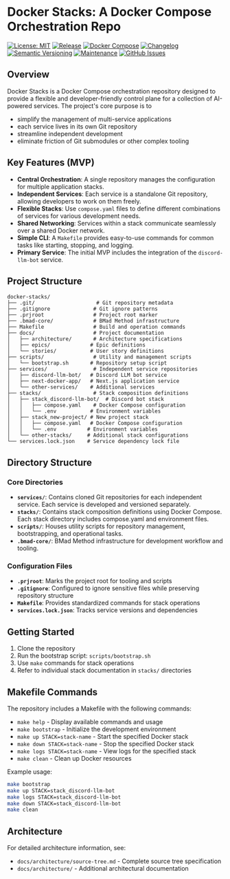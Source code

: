 # Docker Stacks: A Docker Compose Orchestration Repo

[![License: MIT](https://img.shields.io/badge/License-MIT-yellow.svg)](https://opensource.org/licenses/MIT)
[![Release](https://img.shields.io/github/v/release/0xsalt/docker-stacks)](https://github.com/0xsalt/docker-stacks/releases)
[![Docker Compose](https://img.shields.io/badge/docker%20compose-2496ED?style=flat&logo=docker&logoColor=white)](https://docs.docker.com/compose/)
[![Changelog](https://img.shields.io/badge/changelog-v0.1.1-blue)](./CHANGELOG)
[![Semantic Versioning](https://img.shields.io/badge/semver-2.0.0-green)](https://semver.org/)
[![Maintenance](https://img.shields.io/badge/maintained-yes-green.svg)](https://github.com/0xsalt/docker-stacks/graphs/commit-activity)
[![GitHub Issues](https://img.shields.io/github/issues/0xsalt/docker-stacks)](https://github.com/0xsalt/docker-stacks/issues)

## Overview

Docker Stacks is a Docker Compose orchestration repository designed to provide a flexible and developer-friendly control plane for a collection of AI-powered services. The project's core purpose is to 
  * simplify the management of multi-service applications
  * each service lives in its own Git repository
  * streamline independent development
  * eliminate friction of Git submodules or other complex tooling

## Key Features (MVP)

  * **Central Orchestration**: A single repository manages the configuration for multiple application stacks.
  * **Independent Services**: Each service is a standalone Git repository, allowing developers to work on them freely.
  * **Flexible Stacks**: Use `compose.yaml` files to define different combinations of services for various development needs.
  * **Shared Networking**: Services within a stack communicate seamlessly over a shared Docker network.
  * **Simple CLI**: A `Makefile` provides easy-to-use commands for common tasks like starting, stopping, and logging.
  * **Primary Service**: The initial MVP includes the integration of the `discord-llm-bot` service.

## Project Structure

```
docker-stacks/
├── .git/                    # Git repository metadata
├── .gitignore              # Git ignore patterns
├── .prjroot                # Project root marker
├── .bmad-core/             # BMad Method infrastructure
├── Makefile                # Build and operation commands
├── docs/                   # Project documentation
│   ├── architecture/       # Architecture specifications
│   ├── epics/             # Epic definitions
│   └── stories/           # User story definitions
├── scripts/                # Utility and management scripts
│   └── bootstrap.sh       # Repository setup script
├── services/               # Independent service repositories
│   ├── discord-llm-bot/   # Discord LLM bot service
│   ├── next-docker-app/   # Next.js application service
│   └── other-services/    # Additional services
├── stacks/                 # Stack composition definitions
│   ├── stack_discord-llm-bot/  # Discord bot stack
│   │   ├── compose.yaml    # Docker Compose configuration
│   │   └── .env           # Environment variables
│   ├── stack_new-project/ # New project stack
│   │   ├── compose.yaml   # Docker Compose configuration
│   │   └── .env          # Environment variables
│   └── other-stacks/     # Additional stack configurations
└── services.lock.json    # Service dependency lock file
```

## Directory Structure

### Core Directories

- **`services/`**: Contains cloned Git repositories for each independent service. Each service is developed and versioned separately.
- **`stacks/`**: Contains stack composition definitions using Docker Compose. Each stack directory includes compose.yaml and environment files.
- **`scripts/`**: Houses utility scripts for repository management, bootstrapping, and operational tasks.
- **`.bmad-core/`**: BMad Method infrastructure for development workflow and tooling.

### Configuration Files

- **`.prjroot`**: Marks the project root for tooling and scripts
- **`.gitignore`**: Configured to ignore sensitive files while preserving repository structure
- **`Makefile`**: Provides standardized commands for stack operations
- **`services.lock.json`**: Tracks service versions and dependencies

## Getting Started

1. Clone the repository
2. Run the bootstrap script: `scripts/bootstrap.sh`
3. Use `make` commands for stack operations
4. Refer to individual stack documentation in `stacks/` directories

## Makefile Commands

The repository includes a Makefile with the following commands:

- `make help` - Display available commands and usage
- `make bootstrap` - Initialize the development environment
- `make up STACK=stack-name` - Start the specified Docker stack
- `make down STACK=stack-name` - Stop the specified Docker stack
- `make logs STACK=stack-name` - View logs for the specified stack
- `make clean` - Clean up Docker resources

Example usage:

```bash
make bootstrap
make up STACK=stack_discord-llm-bot
make logs STACK=stack_discord-llm-bot
make down STACK=stack_discord-llm-bot
make clean
```

## Architecture

For detailed architecture information, see:
- `docs/architecture/source-tree.md` - Complete source tree specification
- `docs/architecture/` - Additional architectural documentation